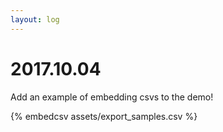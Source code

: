 ```yaml
---
layout: log
---
```


# 2017.10.04

Add an example of embedding csvs to the demo!

{% embedcsv assets/export_samples.csv %}
